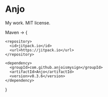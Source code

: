 # Anjo
My work. MIT license.

Maven -> {
  ```
  <repository>
    <id>jitpack.io</id>
    <url>https://jitpack.io</url>
  </repository>
  ```
  ```
  <dependency>
    <groupId>com.github.anjoismysign</groupId>
    <artifactId>Anjo</artifactId>
    <version>v0.3.6</version>
  </dependency>
  ```
}
